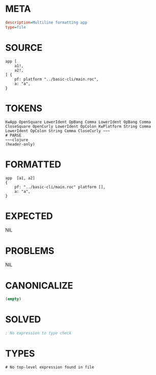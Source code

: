 # META
~~~ini
description=Multiline formatting app
type=file
~~~
# SOURCE
~~~roc
app [
	a1!,
	a2!,
] {
	pf: platform "../basic-cli/main.roc",
	a: "a",
}
~~~
# TOKENS
~~~text
KwApp OpenSquare LowerIdent OpBang Comma LowerIdent OpBang Comma CloseSquare OpenCurly LowerIdent OpColon KwPlatform String Comma LowerIdent OpColon String Comma CloseCurly ~~~
# PARSE
~~~clojure
(header-only)
~~~
# FORMATTED
~~~roc
app  [a1, a2]
{
	pf: "../basic-cli/main.roc" platform [],
	a: "a",
}

~~~
# EXPECTED
NIL
# PROBLEMS
NIL
# CANONICALIZE
~~~clojure
(empty)
~~~
# SOLVED
~~~clojure
; No expression to type check
~~~
# TYPES
~~~roc
# No top-level expression found in file
~~~
